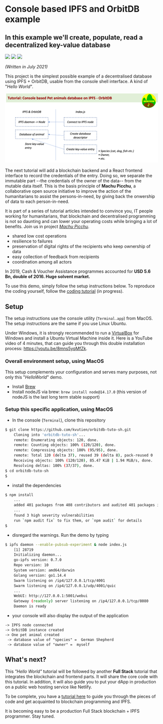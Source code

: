 # Console based IPFS and OrbitDB example
## In this example we'll create, populate, read a decentralized key-value database
[![](https://img.shields.io/badge/license-MIT-green)](https://opensource.org/licenses/MIT)
[![](https://img.shields.io/badge/project-machu----picchu-brightgreen)](https://github.com/Machu-Pichu/general.git)
[![](https://img.shields.io/badge/usage-tutorial-lightgreen)](https://github.com/Machu-Pichu/general.git)

*(Written in July 2021)*

This project is the simplest possible example of a decentralised database using IPFS + OrbitDB, usable from the console shell interface. A kind of "_Hello World_". 

![Demo overview](./demo-overview.png)

The next tutorial will add a blockchain backend and a React frontend interface to record the credentials of the entry. Doing so, we separate the immutable part --the credentials of the owner of the data-- from the mutable data itself. This is the basis principle of **Machu Picchu**, a collaborative open source initiative to improve the action of the humanitarians to assist the persons-in-need, by giving back the onwership of data to each person-in-need.

It is part of a series of tutorial articles intended to convince you, IT people working for humanitarians, that blockchain and decentralised programming is not so daunting and can lower your operating costs while bringing a lot of benefits. Join us in project *[Machu Picchu](https://kvutien-yes.medium.com/machu-picchu-how-the-blockchain-can-help-persons-in-need-8396820d13d1)*.

* shared low cost operations
* resilience to failures
* preservation of digital rights of the recipients who keep ownership of data
* easy collection of feedback from recipients
* coordination among all actors

In 2019, Cash & Voucher Assistance programmes accounted for **USD 5.6 Bn, double of 2016. Huge solvent market.**

To use this demo, simply follow the setup instructions below. To reproduce the coding yourself, follow the [coding tutorial](TUTO-1.md) (in progress).

## Setup
The setup instructions use the console utility (`Terminal.app`) from MacOS. The setup instructions are the same if you use Linux Ubuntu. 

Under Windows, it is strongly recommended to run a [VirtualBox](https://www.virtualbox.org/wiki/Downloads) for Windows and install a Ubuntu Virtual Machine inside it. Here is a YouTube video of 4 minutes, that can guide you through this double installation process: https://youtu.be/8mns5yqMfZk.
### Overall environment setup, using MacOS
This setup complements your configuration and serves many purposes, not only this "_HelloWorld_" demo.
* Install [Brew](https://brew.sh/)
* Install nodeJS via brew: `brew install node@14.17.0`  (this version of nodeJS is the last long term stable support)

### Setup this specific application, using MacOS
* In the console (`Terminal`), clone this repository
``` bash
$ git clone https://github.com/kvutien/orbitdb-tuto-sh.git
    Cloning into 'orbitdb-tuto-sh'...
    remote: Enumerating objects: 120, done.
    remote: Counting objects: 100% (120/120), done.
    remote: Compressing objects: 100% (95/95), done.
    remote: Total 120 (delta 37), reused 39 (delta 8), pack-reused 0
    Receiving objects: 100% (120/120), 85.47 KiB | 1.94 MiB/s, done.
    Resolving deltas: 100% (37/37), done.
$ cd orbitdb-tuto-sh
$
```
* install the dependencies
``` bash
$ npm install
    ...
    added 401 packages from 408 contributors and audited 401 packages in 23.853s
    ...
    found 3 high severity vulnerabilities
    run `npm audit fix` to fix them, or `npm audit` for details
$
```
* disregard the warnings. Run the demo by typing
``` bash
$ ipfs daemon --enable-pubsub-experiment & node index.js
    [1] 28719
    Initializing daemon...
    go-ipfs version: 0.7.0
    Repo version: 10
    System version: amd64/darwin
    Golang version: go1.14.4
    Swarm listening on /ip4/127.0.0.1/tcp/4001
    Swarm listening on /ip4/127.0.0.1/udp/4001/quic
    ...
    WebUI: http://127.0.0.1:5001/webui
    Gateway (readonly) server listening on /ip4/127.0.0.1/tcp/8080
    Daemon is ready

```
* your console will also display the output of the application
```
-> IPFS node connected
-> OrbitDB instance created
-> One pet animal created
 -> database value of "species" =  German Shepherd
 -> database value of "owner" =  myself
 ```

## What's next?
This _"Hello World"_ tutorial will be followed by another **Full Stack** tutorial that integrates the blockchain and frontend parts. It will share the core code with this tutorial. In addition, it will also guide you to put your dApp in production on a public web hosting service like Netlify.

To be complete, you have a [tutorial here](./TUTO-1.md) to guide you through the pieces of code and get acquainted to blockchain programming and IPFS. 

It is becoming easy to be a production Full Stack blockchain + IPFS programmer. Stay tuned.